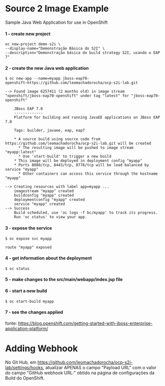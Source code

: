 # Source 2 Image Example

Sample Java Web Application for use in OpenShift

#### 1 - create new project
```
oc new-project demo-s2i \
--display-name="Demonstração Básica do S2I" \
--description="Demonstração básica do build strategy S2I, usando o EAP 7"
```

#### 2 - create the new Java web application
```
$ oc new-app --name=myapp jboss-eap70-openshift~https://github.com/leomachadorocha/ocp-s2i-lab.git
```
```
--> Found image 6257411 (2 months old) in image stream "openshift/jboss-eap70-openshift" under tag "latest" for "jboss-eap70-openshift"

    JBoss EAP 7.0 
    ------------- 
    Platform for building and running JavaEE applications on JBoss EAP 7.0

    Tags: builder, javaee, eap, eap7

    * A source build using source code from https://github.com/leomachadorocha/ocp-s2i-lab.git will be created
      * The resulting image will be pushed to image stream "myapp:latest"
      * Use 'start-build' to trigger a new build
    * This image will be deployed in deployment config "myapp"
    * Ports 8080/tcp, 8443/tcp, 8778/tcp will be load balanced by service "myapp"
      * Other containers can access this service through the hostname "myapp"

--> Creating resources with label app=myapp ...
    imagestream "myapp" created
    buildconfig "myapp" created
    deploymentconfig "myapp" created
    service "myapp" created
--> Success
    Build scheduled, use 'oc logs -f bc/myapp' to track its progress.
    Run 'oc status' to view your app.
```

#### 3 - expose the service
```
$ oc expose svc myapp
```
```
route "myapp" exposed
```

#### 4 - get information about the deployment
```
$ oc status
```

#### 5 - make changes to the src/main/webapp/index.jsp file

#### 6 - start a new build
```
$ oc start-build myapp
```

#### 7 - see the changes applied

fonte: https://blog.openshift.com/getting-started-with-jboss-enterprise-application-platform/

# Adding Webhook

No Git Hub, em https://github.com/leomachadorocha/ocp-s2i-lab/settings/hooks, atualizar APENAS o campo "Payload URL" com o valor do campo "GitHub webhook URL:" obtido na página de configurações da Build do OpenShift.
